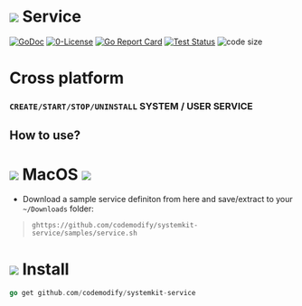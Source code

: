 # ![](https://fonts.gstatic.com/s/i/materialicons/bookmarks/v4/24px.svg) Service
[![GoDoc](https://godoc.org/github.com/codemodify/SystemKit?status.svg)](https://godoc.org/github.com/codemodify/SystemKit)
[![0-License](https://img.shields.io/badge/license-0--license-brightgreen)](https://github.com/codemodify/TheFreeLicense)
[![Go Report Card](https://goreportcard.com/badge/github.com/codemodify/SystemKit)](https://goreportcard.com/report/github.com/codemodify/SystemKit)
[![Test Status](https://github.com/danawoodman/systemservice/workflows/Test/badge.svg)](https://github.com/danawoodman/systemservice/actions)
![code size](https://img.shields.io/github/languages/code-size/codemodify/SystemKit?style=flat-square)

# Cross platform <h3> `CREATE/START/STOP/UNINSTALL` SYSTEM / USER SERVICE
## How to use?

# ![](https://fonts.gstatic.com/s/i/materialicons/label_important/v4/24px.svg) MacOS ![](https://img.icons8.com/ios-filled/30/000000/mac-os.png)
 - 	Download a sample service definiton from here and save/extract to your `~/Downloads` folder:

> `ghttps://github.com/codemodify/systemkit-service/samples/service.sh`

# ![](https://fonts.gstatic.com/s/i/materialicons/bookmarks/v4/24px.svg) Install
```go
go get github.com/codemodify/systemkit-service
```